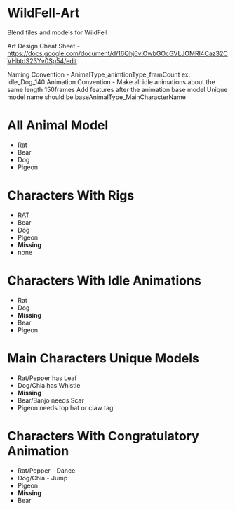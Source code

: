 # WildFell-Art
Blend files and models for WildFell

Art Design Cheat Sheet - https://docs.google.com/document/d/16Qhj6viOwbGOcGVLJOMRl4Caz32CVHbtdS23Yv0Sp54/edit

Naming Convention - AnimalType_animtionType_framCount ex: idle_Dog_140
Animation Convention - Make all idle animations about the same length 150frames
Add features after the animation base model
Unique model name should be baseAnimalType_MainCharacterName

# All Animal Model
 - Rat
 - Bear
 - Dog
 - Pigeon
   
# Characters With Rigs
 - RAT
 - Bear
 - Dog
 - Pigeon
 - **Missing**
 - none
   
# Characters With Idle Animations
 - Rat
 - Dog
 - **Missing**
 - Bear
 - Pigeon
   
# Main Characters  Unique Models
 - Rat/Pepper has Leaf
 - Dog/Chia has Whistle
 - **Missing**
 - Bear/Banjo needs Scar
 - Pigeon needs top hat or claw tag

# Characters With Congratulatory Animation
 - Rat/Pepper - Dance
 - Dog/Chia - Jump
 - Pigeon 
 - **Missing**
 - Bear
   
